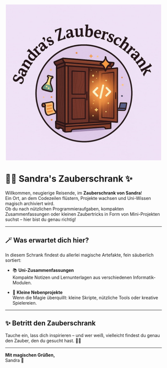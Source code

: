 <p align="center">
  <img src="assets/Logo.jpg" alt="Sandra's Zauberschrank Logo" width="500"/>
</p>

# 🧙‍♀️ Sandra's Zauberschrank ✨

Willkommen, neugierige Reisende, im **Zauberschrank von Sandra**!  
Ein Ort, an dem Codezeilen flüstern, Projekte wachsen und Uni-Wissen magisch archiviert wird.  
Ob du nach nützlichen Programmieraufgaben, kompakten Zusammenfassungen oder kleinen Zaubertricks in Form von Mini-Projekten suchst – hier bist du genau richtig!

---

## 🪄 Was erwartet dich hier?

In diesem Schrank findest du allerlei magische Artefakte, fein säuberlich sortiert:

- 📚 **Uni-Zusammenfassungen**  
  Kompakte Notizen und Lernunterlagen aus verschiedenen Informatik-Modulen.

- 🧪 **Kleine Nebenprojekte**  
  Wenn die Magie überquillt: kleine Skripte, nützliche Tools oder kreative Spielereien.

---

## ✨ Betritt den Zauberschrank

Tauche ein, lass dich inspirieren – und wer weiß, vielleicht findest du genau den Zauber, den du gesucht hast. 🧙‍♀️

---

**Mit magischen Grüßen,**  
Sandra 🌟


